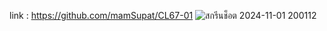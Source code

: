 link : https://github.com/mamSupat/CL67-01
![สกรีนช็อต 2024-11-01 200112](https://github.com/user-attachments/assets/5729b13e-0770-4963-90a6-9f653b761c44)


